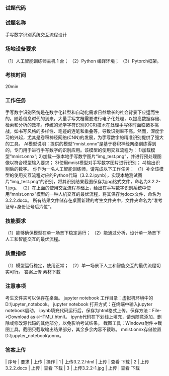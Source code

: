 ### 试题代码
### 试题名称
手写数字识别系统交互流程设计
### 场地设备要求
（1）人工智能训练师主机 1 台；
（2）Python 编译环境；
（3）Pytorch框架。
### 考核时间
20min
### 工作任务
手写数字识别系统是在数字化转型和自动化需求日益增长的社会背景下应运而生的。随着信息时代的到来，大量手写文档需要进行电子化处理，以提高数据存储、检索和分析的效率。传统的光学字符识别(OCR)技术在处理手写体时面临诸多挑战，如书写风格的多样性、笔迹的连笔和重叠等，导致识别率不高。然而，深度学习的兴起，尤其是卷积神经网络(CNN)的发展，为手写数字的精准识别提供了强大的工具。
AI模型说明：提供的模型“mnist.onnx”是基于卷积神经网络训练得到的，专门用于进行手写数字的识别应用。该模型的使用交互流程为：
1)加载模型“mnist.onnx”;
2)加载一张本地手写数字图片“img_test.png”，并进行预处理图像以符合模型输入要求；
3)使用mnist模型对手写数字图片进行识别；
4)输出识别后的数字。
你作为一名人工智能训练师，请完成以下工作任务：
（1）补全该模型的使用交互流程对应的Python代码（3.2.2.ipynb），实现本地测试图片“img_test.png”的识别，将其识别结果截图保存为jpg格式文件，命名为3.2.2-1.jpg。
（2）在上面的使用交互流程基础上，给出在手写数字识别系统中使用“mnist.onnx”模型的一种人机交互的最优流程，将其保存为docx文件，命名为3.2.2.docx。
所有结果文件储存在桌面新建的考生文件夹中，文件夹命名为“准考证号+身份证号后六位”。
### 技能要求
（1）能够确保模型在单一场景下稳定运行；
（2）能通过分析，设计单一场景下人工和智能交互的最优流程。
### 质量指标
（1）模型运行稳定，使用正常；
（2）单一场景下人工和智能交互的最优流程切实可行。
答案上传 素材下载
### 注意事项
考生文件夹可以保存在桌面。
jupyter notebook 工作目录：虚拟机环境中的D:\jupyter_notebook。
jupyter notebook 打开方式：在终端中输入jupyter notebook启动。
ipynb填充代码运行后，保存为html格式上传。保存方法：File->Download as->HTML(.html)。
ipynb代码在下划线上填充，请勿随意添加、删除或修改源代码的其他部分，以免影响考试结果。
截图工具：Windows附件->截图工具。截图只截取输出结果部分，其余多余内容不截取。
mnist.onnx存储位置D:\jupyter_notebook\onnx。
### 答案上传
| 
序号 
| 要求 
| 上传 
| 操作 
| 1 
| 上传3.2.2.html 
| 上传 
| 查看 下载 
| 2 
| 上传3.2.2.docx 
| 上传 
| 查看 下载 
| 3 
| 上传3.2.2-1.jpg 
| 上传 
| 查看 下载